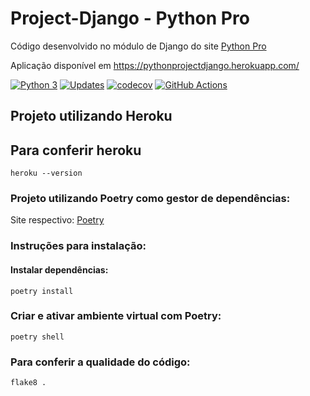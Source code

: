 # Project-Django - Python Pro
Código desenvolvido no módulo de Django do site [Python Pro](https://pythonpro.com.br/)

Aplicação disponível em https://pythonprojectdjango.herokuapp.com/

[![Python 3](https://pyup.io/repos/github/ViniciusBrag/project-django/python-3-shield.svg)](https://pyup.io/repos/github/ViniciusBrag/project-django/)
[![Updates](https://pyup.io/repos/github/ViniciusBrag/project-django/shield.svg)](https://pyup.io/repos/github/ViniciusBrag/project-django/)
[![codecov](https://codecov.io/gh/ViniciusBrag/project-django/branch/main/graph/badge.svg?token=rj9hazxJur)](https://codecov.io/gh/ViniciusBrag/project-django)
[![GitHub Actions](https://img.shields.io/endpoint.svg?url=https%3A%2F%2Factions-badge.atrox.dev%2Fatrox%2Fsync-dotenv%2Fbadge&style=flat-square)](https://github.com/ViniciusBrag/project-django/actions)


## <strong>Projeto utilizando Heroku</strong>
##   <strong>Para conferir heroku</strong>
```
heroku --version
``` 
### <strong>Projeto utilizando Poetry como gestor de dependências</strong>:
Site respectivo:
[Poetry](https://python-poetry.org/)
### <strong>Instruções para instalação</strong>:
#### <strong>Instalar dependências</strong>:
```
poetry install
```
### Criar e ativar ambiente virtual com Poetry:
```
poetry shell
```

### Para conferir a qualidade do código:

```
flake8 .
```

